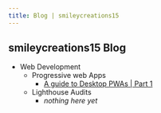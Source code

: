 ```yaml
---
title: Blog | smileycreations15
---
```


## smileycreations15 Blog
+ Web Development
  + Progressive web Apps
    + [A guide to Desktop PWAs | Part 1](https://smileycreations15.com/blog/web-development/PWA/pwa-guide-1)
  + Lighthouse Audits
    + _nothing here yet_
